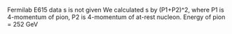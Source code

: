 Fermilab E615 data
s is not given
We calculated s by (P1+P2)^2, where P1 is 4-momentum of pion, P2 is 4-momentum of at-rest nucleon.
Energy of pion = 252 GeV
